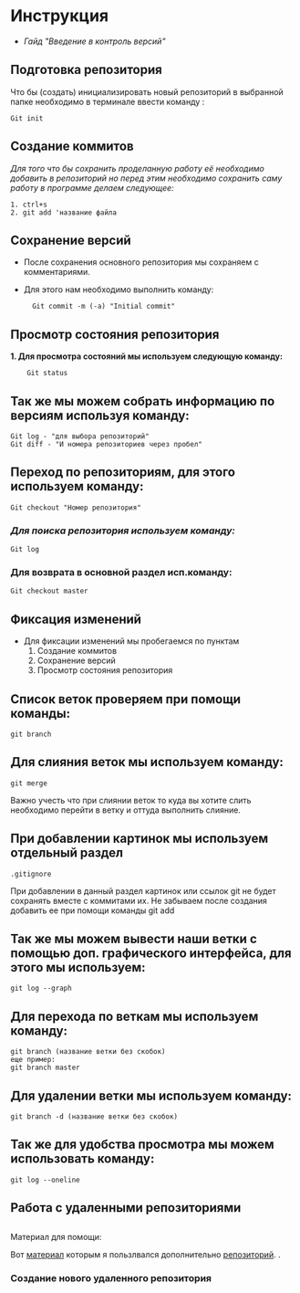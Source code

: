 # Инструкция

- *Гайд "Введение в контроль версий"*

## Подготовка репозитория

Что бы (создать) инициализировать новый репозиторий в выбранной папке необходимо в терминале ввести команду : 

    Git init 

## Создание коммитов

*Для того что бы сохранить проделанную работу её необходимо добавить в репозиторий но перед этим необходимо сохранить саму работу в программе делаем следующее:*

    1. ctrl+s
    2. git add 'название файла


## Сохранение версий

* После сохранения основного репозитория мы сохраняем с комментариями.
* Для этого нам необходимо выполнить команду: 

        Git commit -m (-a) "Initial commit"

## Просмотр состояния репозитория

**1. Для просмотра состояний мы используем следующую команду:**

        Git status 

## Так же мы можем собрать информацию по версиям используя команду:
    Git log - "для выбора репозиторий"
    Git diff - "И номера репозиториев через пробел"


## Переход по репозиториям, для этого используем команду:
    Git checkout "Номер репозитория"

### *Для поиска репозитория используем команду:*

    Git log


### Для возврата в основной раздел исп.команду:
    Git checkout master

## Фиксация изменений

+ Для фиксации изменений мы пробегаемся по пунктам 
    1. Создание коммитов
    2. Сохранение версий
    3. Просмотр состояния репозитория

## Список веток проверяем при помощи команды:
    git branch
## Для слияния веток мы используем команду:
    git merge

Важно учесть что при слиянии веток то куда вы хотите слить необходимо перейти в ветку и оттуда выполнить слияние.

## При добавлении картинок мы используем отдельный раздел
    .gitignore
При добавлении в данный раздел картинок или ссылок git не будет сохранять вместе с коммитами их. Не забываем после создания добавить ее при помощи команды git add 

## Так же мы можем вывести наши ветки с помощью доп. графического интерфейса, для этого мы используем:
    git log --graph

## Для перехода по веткам мы используем команду:
    git branch (название ветки без скобок)
    еще пример:
    git branch master

## Для удалении ветки мы используем команду:
    git branch -d (название ветки без скобок)

## Так же для удобства просмотра мы можем использовать команду:
    git log --oneline

## Работа с удаленными репозиториями
##
##
##


Материал для помощи:

Вот [материал][1] которым я пользлвался дополнительно [репозиторий][repo].
.

[1]: https://doka.guide/tools/markdown/ "Энциклопедия по Markdown"
[repo]: https://doka.guide/ "Репозиторий Дока"

 ### Создание нового удаленного репозитория 